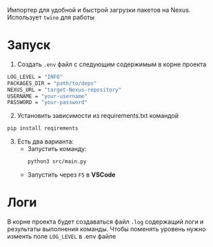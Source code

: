 Импортер для удобной и быстрой загрузки пакетов на Nexus. Использует `twine` для работы

# Запуск
1. Создать `.env` файл с следующим содержимым в корне проекта
```bash
LOG_LEVEL = "INFO"
PACKAGES_DIR = "path/to/deps"
NEXUS_URL = "target-Nexus-repository"
USERNAME = "your-username"
PASSWORD = "your-password"
```
2. Установить зависимости из requirements.txt командой
```bash
pip install reqirements
```
3. Есть два варианта:
    - Запустить команду:
        ```bash
        python3 src/main.py
        ```
    - Запустить через `F5` в **VSCode**


# Логи
В корне проекта будет создаваться файл `.log` содержащий логи и результаты выполнения команды. Чтобы поменять уровень нужно изменть поле `LOG_LEVEL` в .env файле